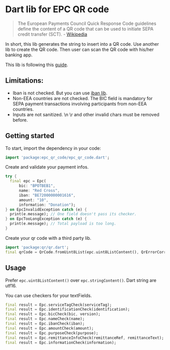 # Dart lib for EPC QR code

> The European Payments Council Quick Response Code guidelines define the content of a QR code that can be used to initiate SEPA credit transfer (SCT). - [Wikipedia](https://en.wikipedia.org/wiki/EPC_QR_code)

In short, this lib generates the string to insert into a QR code.
Use another lib to create the QR code.
Then user can scan the QR code with his/her banking app.

This lib is following this [guide](https://www.europeanpaymentscouncil.eu/sites/default/files/kb/file/2022-09/EPC069-12%20v3.0%20Quick%20Response%20Code%20-%20Guidelines%20to%20Enable%20the%20Data%20Capture%20for%20the%20Initiation%20of%20an%20SCT_0.pdf).

## Limitations:
- Iban is not checked. But you can use [iban lib](https://pub.dev/packages/iban).
- Non-EEA countries are not checked. The BIC field is mandatory for SEPA payment transactions involving participants from non-EEA countries.
- Inputs are not sanitized. \n \r and other invalid chars must be removed before.

## Getting started

To start, import the dependency in your code:
```dart
import 'package:epc_qr_code/epc_qr_code.dart';
```

Create and validate your payment infos.
```dart
try {
  final epc = Epc(
      bic: "BPOTBEB1",
      name: "Red Cross",
      iban: "BE72000000001616",
      amount: "10",
      information: "Donation");
} on EpcInvalidException catch (e) {
  print(e.message); // One field doesn't pass its checker.
} on EpcTooLongException catch (e) {
  print(e.message); // Total payload is too long.
}
```

Create your qr code with a third party lib.
```dart
import 'package:qr/qr.dart';
final qrCode = QrCode.fromUint8List(epc.uint8ListContent(), QrErrorCorrectLevel.M);
```

## Usage

Prefer `epc.uint8ListContent()` over `epc.stringContent()`. Dart string are utf16.

You can use checkers for your textFields.
```dart
final result = Epc.serviceTagCheck(serviceTag);
final result = Epc.identificationCheck(identification);
final result = Epc.bicCheck(bic, version);
final result = Epc.nameCheck(name);
final result = Epc.ibanCheck(iban);
final result = Epc.amountCheck(amount);
final result = Epc.purposeCheck(purpose);
final result = Epc.remittanceInfoCheck(remittanceRef, remittanceText);
final result = Epc.informationCheck(information);
```


